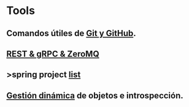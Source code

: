 # Tools
## Comandos útiles de [Git y GitHub](GITIGITHUB.md).
## [REST & gRPC & ZeroMQ](REST&gRPC.md)
## >spring project [list](springProjectList.md)
## [Gestión dinámica](Gestióndinámicadeobjetoseintrospección.md) de objetos e introspección.
